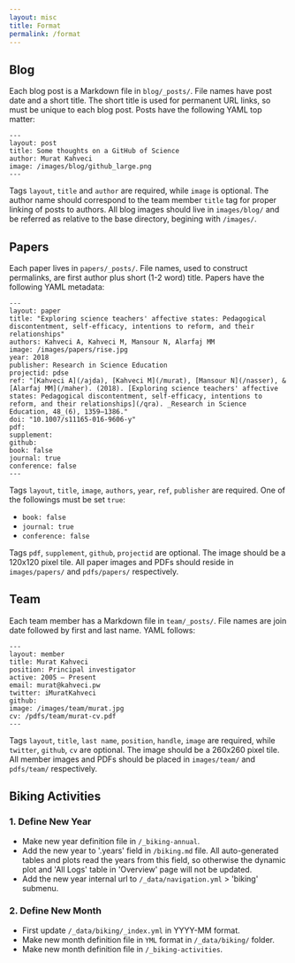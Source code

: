 ```yaml
---
layout: misc
title: Format
permalink: /format
---
```


## Blog

Each blog post is a Markdown file in `blog/_posts/`.  File names have post date and a short title.  The short title is used for permanent URL links, so must be unique to each blog post. Posts have the following YAML top matter:

```
---
layout: post
title: Some thoughts on a GitHub of Science
author: Murat Kahveci
image: /images/blog/github_large.png
---
```

Tags `layout`, `title` and `author` are required, while `image` is optional.  The author name should correspond to the team member `title` tag for proper linking of posts to authors.  All blog images should live in `images/blog/` and be referred as relative to the base directory, begining with `/images/`.

## Papers

Each paper lives in `papers/_posts/`.  File names, used to construct permalinks, are first author plus short (1-2 word) title. Papers have the following YAML metadata:

```
---
layout: paper
title: "Exploring science teachers' affective states: Pedagogical discontentment, self-efficacy, intentions to reform, and their relationships"
authors: Kahveci A, Kahveci M, Mansour N, Alarfaj MM
image: /images/papers/rise.jpg
year: 2018
publisher: Research in Science Education
projectid: pdse
ref: "[Kahveci A](/ajda), [Kahveci M](/murat), [Mansour N](/nasser), & [Alarfaj MM](/maher). (2018). [Exploring science teachers' affective states: Pedagogical discontentment, self-efficacy, intentions to reform, and their relationships](/qra). _Research in Science Education, 48_(6), 1359–1386."
doi: "10.1007/s11165-016-9606-y"
pdf:
supplement:
github:
book: false
journal: true
conference: false
---
```

Tags `layout`, `title`, `image`, `authors`, `year`, `ref`, `publisher` are required. One of the followings must be set `true`:
* `book: false`
* `journal: true`
* `conference: false`

Tags `pdf`, `supplement`, `github`, `projectid` are optional.  The image should be a 120x120 pixel tile.  All paper images and PDFs should reside in `images/papers/` and `pdfs/papers/` respectively.

## Team

Each team member has a Markdown file in `team/_posts/`.  File names are join date followed by first and last name. YAML follows:

```
---
layout: member
title: Murat Kahveci
position: Principal investigator
active: 2005 — Present
email: murat@kahveci.pw
twitter: iMuratKahveci
github: 
image: /images/team/murat.jpg
cv: /pdfs/team/murat-cv.pdf
---
```

Tags `layout`, `title`, `last name`, `position`, `handle`, `image` are required, while `twitter`, `github`, `cv` are optional.  The image should be a 260x260 pixel tile.  All member images and PDFs should be placed in `images/team/` and `pdfs/team/` respectively.

## Biking Activities

### 1. Define New Year

* Make new year definition file in `/_biking-annual`.
* Add the new year to '.years' field in `/biking.md` file. All auto-generated tables and plots read the years from this field, so otherwise the dynamic plot and 'All Logs' table in 'Overview' page will not be updated.
* Add the new year internal url to `/_data/navigation.yml` > 'biking' submenu.

### 2. Define New Month

* First update `/_data/biking/_index.yml` in YYYY-MM format.
* Make new month definition file in `YML` format in `/_data/biking/` folder.
* Make new month definition file in `/_biking-activities`.